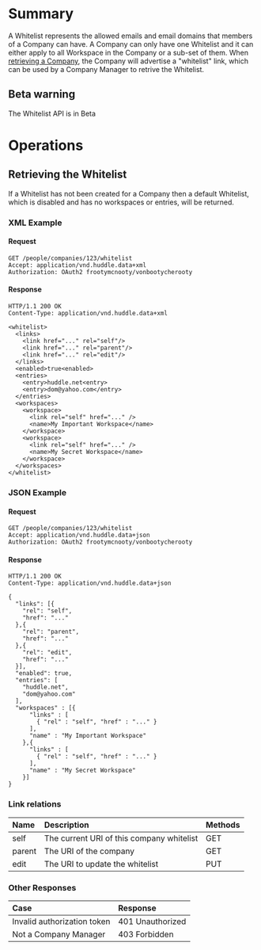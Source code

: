 # Summary #

A Whitelist represents the allowed emails and email domains that members of a Company can have. A Company can only have one Whitelist and it can either apply to all Workspace in the Company or a sub-set of them. When [retrieving a Company](Company#Retrieve_a_given_company), the Company will advertise a "whitelist" link, which can be used by a Company Manager to retrive  the Whitelist.

## Beta warning ##

The Whitelist API is in Beta

# Operations #

## Retrieving the Whitelist ##
If a Whitelist has not been created for a Company then a default Whitelist, which is disabled and has no workspaces or entries, will be returned.

### XML Example ###
#### Request ####
```
GET /people/companies/123/whitelist
Accept: application/vnd.huddle.data+xml
Authorization: OAuth2 frootymcnooty/vonbootycherooty
```

#### Response ####
```
HTTP/1.1 200 OK
Content-Type: application/vnd.huddle.data+xml
```
```
<whitelist>
  <links>
    <link href="..." rel="self"/>
    <link href="..." rel="parent"/>
    <link href="..." rel="edit"/>
  </links>
  <enabled>true<enabled>
  <entries>
    <entry>huddle.net<entry>
    <entry>dom@yahoo.com</entry>
  </entries>
  <workspaces>
    <workspace>
      <link rel="self" href="..." />
      <name>My Important Workspace</name>
    </workspace>
    <workspace>
      <link rel="self" href="..." />
      <name>My Secret Workspace</name>
    </workspace>
  </workspaces>
</whitelist>
```

### JSON Example ###
#### Request ####
```
GET /people/companies/123/whitelist
Accept: application/vnd.huddle.data+json
Authorization: OAuth2 frootymcnooty/vonbootycherooty
```

#### Response ####
```
HTTP/1.1 200 OK
Content-Type: application/vnd.huddle.data+json
```
```
{
  "links": [{
    "rel": "self",
    "href": "..."
  },{
    "rel": "parent",
    "href": "..."
  },{
    "rel": "edit",
    "href": "..."
  }],
  "enabled": true,
  "entries": [
    "huddle.net",
    "dom@yahoo.com"
  ],
  "workspaces" : [{
      "links" : [
        { "rel" : "self", "href" : "..." }
      ],
      "name" : "My Important Workspace"
    },{
      "links" : [
        { "rel" : "self", "href" : "..." }
      ],
      "name" : "My Secret Workspace"
    }]
}
```

### Link relations ###
|Name|Description|Methods|
|:---|:-------|:------|
|self|The current URI of this company whitelist|GET|
|parent|The URI of the company|GET|
|edit|The URI to update the whitelist|PUT|

### Other Responses ###
|Case|Response|
|:---|:-------|
|Invalid authorization token|401 Unauthorized|
|Not a Company Manager|403 Forbidden|
